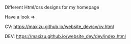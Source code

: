 Different Html/css designs for my homepage

Have a look =>

CV: https://maxizu.github.io/website_dev/cv/cv.html

DEV: https://maxizu.github.io/website_dev/dev/index.html

